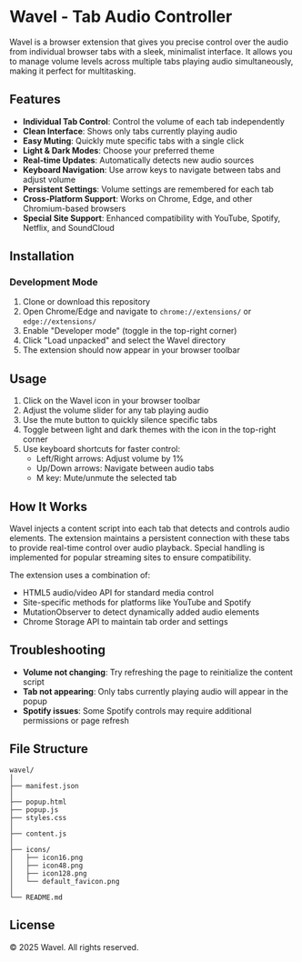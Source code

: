 # Wavel - Tab Audio Controller

Wavel is a browser extension that gives you precise control over the audio from individual browser tabs with a sleek, minimalist interface. It allows you to manage volume levels across multiple tabs playing audio simultaneously, making it perfect for multitasking.

## Features

- **Individual Tab Control**: Control the volume of each tab independently
- **Clean Interface**: Shows only tabs currently playing audio
- **Easy Muting**: Quickly mute specific tabs with a single click
- **Light & Dark Modes**: Choose your preferred theme
- **Real-time Updates**: Automatically detects new audio sources
- **Keyboard Navigation**: Use arrow keys to navigate between tabs and adjust volume
- **Persistent Settings**: Volume settings are remembered for each tab
- **Cross-Platform Support**: Works on Chrome, Edge, and other Chromium-based browsers
- **Special Site Support**: Enhanced compatibility with YouTube, Spotify, Netflix, and SoundCloud

## Installation

### Development Mode

1. Clone or download this repository
2. Open Chrome/Edge and navigate to `chrome://extensions/` or `edge://extensions/`
3. Enable "Developer mode" (toggle in the top-right corner)
4. Click "Load unpacked" and select the Wavel directory
5. The extension should now appear in your browser toolbar

## Usage

1. Click on the Wavel icon in your browser toolbar
2. Adjust the volume slider for any tab playing audio
3. Use the mute button to quickly silence specific tabs
4. Toggle between light and dark themes with the icon in the top-right corner
5. Use keyboard shortcuts for faster control:
   - Left/Right arrows: Adjust volume by 1%
   - Up/Down arrows: Navigate between audio tabs
   - M key: Mute/unmute the selected tab

## How It Works

Wavel injects a content script into each tab that detects and controls audio elements. The extension maintains a persistent connection with these tabs to provide real-time control over audio playback. Special handling is implemented for popular streaming sites to ensure compatibility.

The extension uses a combination of:
- HTML5 audio/video API for standard media control
- Site-specific methods for platforms like YouTube and Spotify
- MutationObserver to detect dynamically added audio elements
- Chrome Storage API to maintain tab order and settings

## Troubleshooting

- **Volume not changing**: Try refreshing the page to reinitialize the content script
- **Tab not appearing**: Only tabs currently playing audio will appear in the popup
- **Spotify issues**: Some Spotify controls may require additional permissions or page refresh

## File Structure

```
wavel/
│
├── manifest.json           
│
├── popup.html              
├── popup.js                
├── styles.css              
│
├── content.js              
│
├── icons/                  
│   ├── icon16.png          
│   ├── icon48.png          
│   ├── icon128.png         
│   └── default_favicon.png 
│
└── README.md               
```

## License

© 2025 Wavel. All rights reserved.